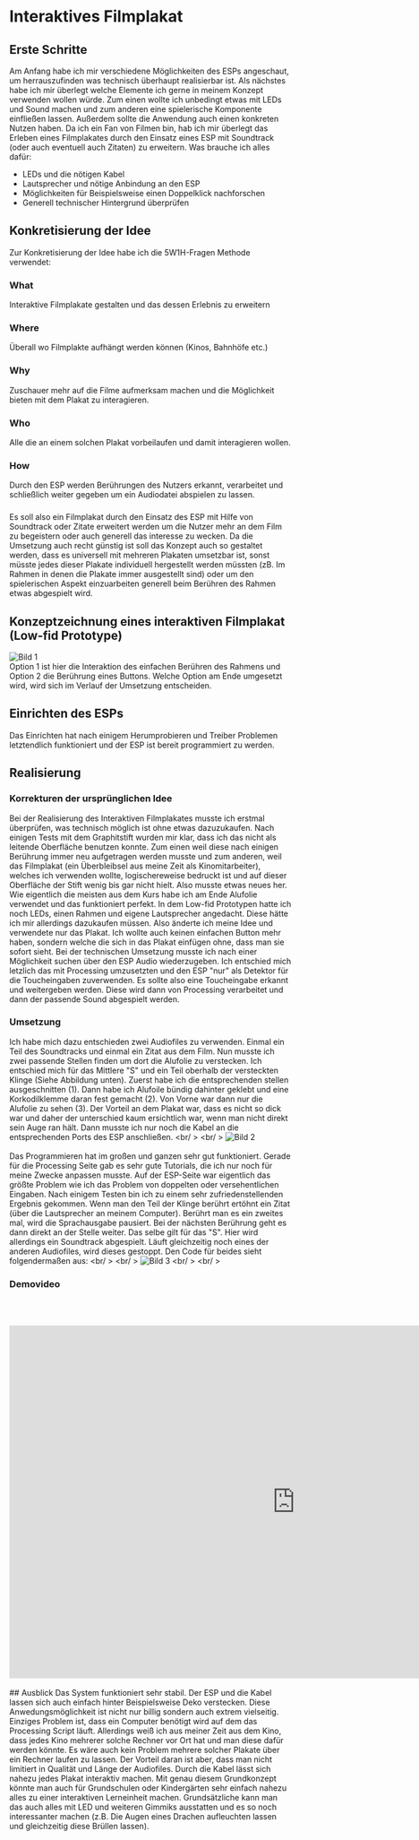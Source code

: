 # Interaktives Filmplakat 
## Erste Schritte
Am Anfang habe ich mir verschiedene Möglichkeiten des ESPs angeschaut, um herrauszufinden was technisch überhaupt
realisierbar ist. Als nächstes habe ich mir überlegt welche Elemente ich gerne in meinem Konzept verwenden wollen würde.
Zum einen wollte ich unbedingt etwas mit LEDs und Sound machen und zum anderen eine spielerische Komponente einfließen lassen.
Außerdem sollte die Anwendung auch einen konkreten Nutzen haben. Da ich ein Fan von Filmen bin, hab ich mir überlegt das Erleben
eines Filmplakates durch den Einsatz eines ESP mit Soundtrack (oder auch eventuell auch Zitaten) zu erweitern. 
Was brauche ich alles dafür: <br /> 
* LEDs und die nötigen Kabel <br /> 
* Lautsprecher und nötige Anbindung an den ESP <br />
* Möglichkeiten für Beispielsweise einen Doppelklick nachforschen <br /> 
* Generell technischer Hintergrund überprüfen <br /> 
## Konkretisierung der Idee
Zur Konkretisierung der Idee habe ich die 5W1H-Fragen Methode verwendet:
### What
Interaktive Filmplakate gestalten und das dessen Erlebnis zu erweitern 
### Where
Überall wo Filmplakte aufhängt werden können (Kinos, Bahnhöfe etc.)
### Why
Zuschauer mehr auf die Filme aufmerksam machen und die Möglichkeit bieten mit dem Plakat zu interagieren.
### Who
Alle die an einem solchen Plakat vorbeilaufen und damit interagieren wollen.
### How
Durch den ESP werden Berührungen des Nutzers erkannt, verarbeitet und schließlich weiter gegeben um ein Audiodatei
abspielen zu lassen. <br />
### 
Es soll also ein Filmplakat durch den Einsatz des ESP mit  Hilfe von Soundtrack oder Zitate erweitert werden um die Nutzer mehr an dem Film zu begeistern oder auch generell das interesse zu wecken. Da die Umsetzung auch recht günstig ist soll das Konzept auch so gestaltet werden, dass es universell mit mehreren Plakaten umsetzbar ist, sonst müsste jedes dieser Plakate individuell hergestellt werden müssten (zB. Im Rahmen in denen die Plakate immer ausgestellt sind) oder um den spielerischen Aspekt einzuarbeiten generell beim Berühren des Rahmen etwas abgespielt wird. <br />
## Konzeptzeichnung eines interaktiven Filmplakat (Low-fid Prototype)
![Bild 1](/IAfilmplakat-lowfid.jpg) <br />
Option 1 ist hier die Interaktion des einfachen Berühren des Rahmens und Option 2 die Berührung eines Buttons. Welche Option am Ende umgesetzt wird, wird sich im Verlauf der Umsetzung entscheiden.
## Einrichten des ESPs
Das Einrichten hat nach einigem Herumprobieren und Treiber Problemen letztendlich funktioniert und der ESP ist bereit programmiert zu werden.
## Realisierung
### Korrekturen der ursprünglichen Idee
Bei der Realisierung des Interaktiven Filmplakates musste ich erstmal überprüfen, was technisch möglich ist ohne etwas dazuzukaufen. Nach einigen Tests mit dem Graphitstift wurden mir klar, dass ich das nicht als leitende Oberfläche benutzen konnte. Zum einen weil diese nach einigen Berührung immer neu aufgetragen werden musste und zum anderen, weil das Filmplakat (ein Überbleibsel aus meine Zeit als Kinomitarbeiter), welches ich verwenden wollte, logischereweise bedruckt ist und auf dieser Oberfläche der Stift wenig bis gar nicht hielt. Also musste etwas neues her. Wie eigentlich die meisten aus dem Kurs habe ich am Ende Alufolie verwendet und das funktioniert perfekt. In dem Low-fid Prototypen hatte ich noch LEDs, einen Rahmen und eigene Lautsprecher angedacht. Diese hätte ich mir allerdings dazukaufen müssen. Also änderte ich meine Idee und verwendete nur das Plakat. Ich wollte auch keinen einfachen Button mehr haben, sondern welche die sich in das Plakat einfügen ohne, dass man sie sofort sieht. Bei der technischen Umsetzung musste ich nach einer Möglichkeit suchen über den ESP Audio wiederzugeben. Ich entschied mich letzlich das mit Processing umzusetzten und den ESP "nur" als Detektor für die Toucheingaben zuverwenden. Es sollte also eine Toucheingabe erkannt und weitergeben werden. Diese wird dann von Processing verarbeitet und dann der passende Sound abgespielt werden. <br />
### Umsetzung
Ich habe mich dazu entschieden zwei Audiofiles zu verwenden. Einmal ein Teil des Soundtracks und einmal ein Zitat aus dem Film. Nun musste ich zwei passende Stellen finden um dort die Alufolie zu verstecken. Ich entschied mich für das Mittlere "S" und ein Teil oberhalb der versteckten Klinge (Siehe Abbildung unten). Zuerst habe ich die entsprechenden stellen ausgeschnitten (1). Dann habe ich Alufoile bündig dahinter geklebt und eine Korkodilklemme daran fest gemacht (2). Von Vorne war dann nur die Alufolie zu sehen (3). Der Vorteil an dem Plakat war, dass es nicht so dick war und daher der unterschied kaum ersichtlich war, wenn man nicht direkt sein Auge ran hält. Dann musste ich nur noch die Kabel an die entsprechenden Ports des ESP anschließen. <br/ > <br/ >
![Bild 2](/banner.jpg)
<br /> <br />
Das Programmieren hat im großen und ganzen sehr gut funktioniert. Gerade für die Processing Seite gab es sehr gute Tutorials, die ich nur noch für meine Zwecke anpassen musste. Auf der ESP-Seite war eigentlich das größte Problem wie ich das Problem von doppelten oder versehentlichen Eingaben. Nach einigem Testen bin ich zu einem sehr zufriedenstellenden Ergebnis gekommen. Wenn man den Teil der Klinge berührt ertöhnt ein Zitat (über die Lautsprecher an meinem Computer). Berührt man es ein zweites mal, wird die Sprachausgabe pausiert. Bei der nächsten Berührung geht es dann direkt an der Stelle weiter. Das selbe gilt für das "S". Hier wird allerdings ein Soundtrack abgespielt. Läuft gleichzeitig noch eines der anderen Audiofiles, wird dieses gestoppt. Den Code für beides sieht folgendermaßen aus: <br/ > <br/ >
![Bild 3](/code.jpg) 
<br/ > <br/ >
### Demovideo
<br /> <br />
 <iframe width="1020" height="630" src="https://youtu.be/uVNHdyR8F8g" frameborder="0" allow="accelerometer; autoplay; clipboard-write; encrypted-media; gyroscope; picture-in-picture" allowfullscreen></iframe>
<br /> <br />
## Ausblick
Das System funktioniert sehr stabil. Der ESP und die Kabel lassen sich auch einfach hinter Beispielsweise Deko verstecken. Diese Anwedungsmöglichkeit ist nicht nur billig sondern auch extrem vielseitig. Einziges Problem ist, dass ein Computer benötigt wird auf dem das Processing Script läuft. Allerdings weiß ich aus meiner Zeit aus dem Kino, dass jedes Kino mehrerer solche Rechner vor Ort hat und man diese dafür werden könnte. Es wäre auch kein Problem mehrere solcher Plakate über ein Rechner laufen zu lassen. Der Vorteil daran ist aber, dass man nicht limitiert in Qualität und Länge der Audiofiles. Durch die Kabel lässt sich nahezu jedes Plakat interaktiv machen. Mit genau diesem Grundkonzept könnte man auch für Grundschulen oder Kindergärten sehr einfach nahezu alles zu einer interaktiven Lerneinheit machen.
Grundsätzliche kann man das auch alles mit LED und weiteren Gimmiks ausstatten und es so noch interessanter machen (z.B. Die Augen eines Drachen aufleuchten lassen und gleichzeitig diese Brüllen lassen). 
